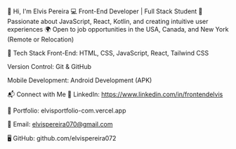 👋 Hi, I'm Elvis Pereira
💻 Front-End Developer | Full Stack Student
🚀 Passionate about JavaScript, React, Kotlin, and creating intuitive user experiences
🌍 Open to job opportunities in the USA, Canada, and New York (Remote or Relocation)

🔧 Tech Stack
Front-End: HTML, CSS, JavaScript, React, Tailwind CSS

Version Control: Git & GitHub

Mobile Development: Android Development (APK)

📬 Connect with Me
🔗 LinkedIn: https://www.linkedin.com/in/frontendelvis

💼 Portfolio: elvisportfolio-com.vercel.app

📧 Email: elvispereira070@gmail.com

🖥️ GitHub: github.com/elvispereira072
